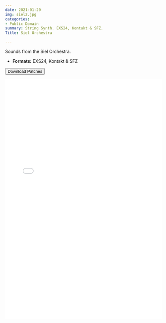 ```yaml
---
date: 2021-01-20
img: siel2.jpg
categories:
- Public Domain
summary: String Synth. EXS24, Kontakt & SFZ.
Title: Siel Orchestra

---
```

Sounds from the Siel Orchestra.

-   **Formats:** EXS24, Kontakt & SFZ



<div class="buttons"> <form method="get" action="https://github.com/publicsamples/Siel-Orchestra"> <button>Download Patches</button></a></div>



<iframe width="100%" height="770px" src="/Demos/demos/misc2.html" frameborder="0" allow="accelerometer; autoplay; clipboard-write; encrypted-media; gyroscope; picture-in-picture" allowfullscreen></iframe>